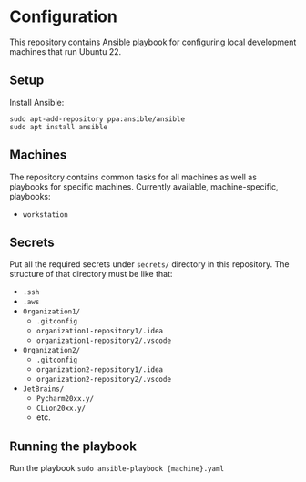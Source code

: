 # Configuration

This repository contains Ansible playbook for configuring local development machines that run Ubuntu 22.

## Setup

Install Ansible:
```
sudo apt-add-repository ppa:ansible/ansible
sudo apt install ansible
```

## Machines

The repository contains common tasks for all machines as well as playbooks for specific machines. Currently available, machine-specific, playbooks:

* `workstation`

## Secrets

Put all the required secrets under `secrets/` directory in this repository. The structure of that directory must be like that:

* `.ssh`
* `.aws`
* `Organization1/`
    * `.gitconfig`
    * `organization1-repository1/.idea`
    * `organization1-repository2/.vscode`
* `Organization2/`
    * `.gitconfig`
    * `organization2-repository1/.idea`
    * `organization2-repository2/.vscode`
* `JetBrains/`
    * `Pycharm20xx.y/`
    * `CLion20xx.y/`
    * etc.

## Running the playbook

Run the playbook `sudo ansible-playbook {machine}.yaml`
